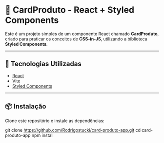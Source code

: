 # 🛒 CardProduto - React + Styled Components

Este é um projeto simples de um componente React chamado **CardProduto**, criado para praticar os conceitos de **CSS-in-JS**, utilizando a biblioteca **Styled Components**.

---

## 🚀 Tecnologias Utilizadas

- [React](https://reactjs.org/)
- [Vite](https://vitejs.dev/)
- [Styled Components](https://styled-components.com/)

---

## 📦 Instalação

Clone este repositório e instale as dependências:

git clone https://github.com/Rodrigostucki/card-produto-app.git
cd card-produto-app
npm install
